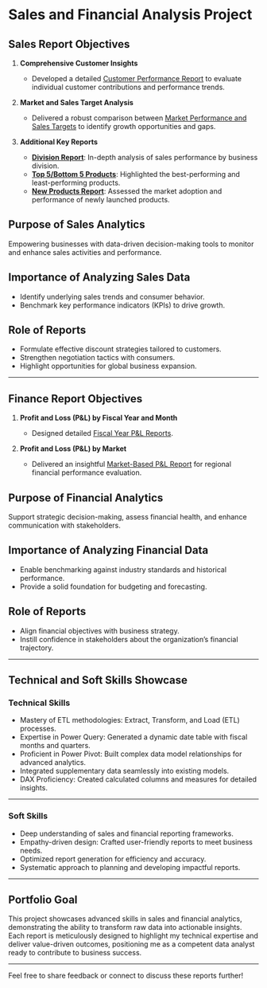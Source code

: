 # Sales and Financial Analysis Project

## Sales Report Objectives  

1. **Comprehensive Customer Insights**  
   - Developed a detailed [Customer Performance Report](https://github.com/prudhvi1029/Excel-Sales-Analytics/blob/main/Sales_Reports/Customer%20Performance%20Report.pdf) to evaluate individual customer contributions and performance trends.  

2. **Market and Sales Target Analysis**  
   - Delivered a robust comparison between [Market Performance and Sales Targets](https://github.com/prudhvi1029/Excel-Sales-Analytics/blob/main/Sales_Reports/Market%20Performance%20vs%20Target%20Report.pdf) to identify growth opportunities and gaps.  

3. **Additional Key Reports**  
   - **[Division Report](https://github.com/prudhvi1029/Excel-Sales-Analytics/blob/main/Sales_Reports/Division%20Report.pdf)**: In-depth analysis of sales performance by business division.  
   - **[Top 5/Bottom 5 Products](https://github.com/prudhvi1029/Excel-Sales-Analytics/blob/main/Sales_Reports/top%205%20bottom%205.pdf)**: Highlighted the best-performing and least-performing products.  
   - **[New Products Report](https://github.com/prudhvi1029/Excel-Sales-Analytics/blob/main/Sales_Reports/New%20Products%202021.pdf)**: Assessed the market adoption and performance of newly launched products.  



## Purpose of Sales Analytics  
Empowering businesses with data-driven decision-making tools to monitor and enhance sales activities and performance.  



## Importance of Analyzing Sales Data  
- Identify underlying sales trends and consumer behavior.  
- Benchmark key performance indicators (KPIs) to drive growth.  



## Role of Reports  
- Formulate effective discount strategies tailored to customers.  
- Strengthen negotiation tactics with consumers.  
- Highlight opportunities for global business expansion.  

---

## Finance Report Objectives  

1. **Profit and Loss (P&L) by Fiscal Year and Month**  
   - Designed detailed [Fiscal Year P&L Reports](https://github.com/prudhvi1029/Excel-Sales-Analytics/blob/main/Financial_Reorts/P%26L%20Statement%20by%20Fiscal%20Year.pdf).  

2. **Profit and Loss (P&L) by Market**  
   - Delivered an insightful [Market-Based P&L Report](https://github.com/KirandeepMarala/Excel-Sales_Analysis/blob/main/P%26L%20Statement%20by%20Markets.pdf) for regional financial performance evaluation.  



## Purpose of Financial Analytics  
Support strategic decision-making, assess financial health, and enhance communication with stakeholders.  



## Importance of Analyzing Financial Data  
- Enable benchmarking against industry standards and historical performance.  
- Provide a solid foundation for budgeting and forecasting.  



## Role of Reports  
- Align financial objectives with business strategy.  
- Instill confidence in stakeholders about the organization’s financial trajectory.  

---

## Technical and Soft Skills Showcase  

### Technical Skills  
- Mastery of ETL methodologies: Extract, Transform, and Load (ETL) processes.  
- Expertise in Power Query: Generated a dynamic date table with fiscal months and quarters.  
- Proficient in Power Pivot: Built complex data model relationships for advanced analytics.  
- Integrated supplementary data seamlessly into existing models.  
- DAX Proficiency: Created calculated columns and measures for detailed insights.  

---

### Soft Skills  
- Deep understanding of sales and financial reporting frameworks.  
- Empathy-driven design: Crafted user-friendly reports to meet business needs.  
- Optimized report generation for efficiency and accuracy.  
- Systematic approach to planning and developing impactful reports.  

---

## Portfolio Goal  
This project showcases advanced skills in sales and financial analytics, demonstrating the ability to transform raw data into actionable insights. Each report is meticulously designed to highlight my technical expertise and deliver value-driven outcomes, positioning me as a competent data analyst ready to contribute to business success.  

---

Feel free to share feedback or connect to discuss these reports further!  
